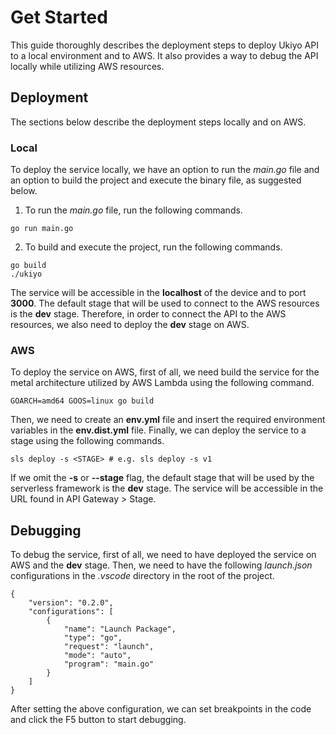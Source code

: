 # Get Started

This guide thoroughly describes the deployment steps to deploy Ukiyo API to a local environment and to AWS. It also provides a way to debug the API locally while utilizing AWS resources.

## Deployment

The sections below describe the deployment steps locally and on AWS.

### Local

To deploy the service locally, we have an option to run the *main.go* file and an option to build the project and execute the binary file, as suggested below.

1. To run the *main.go* file, run the following commands.

```
go run main.go
```

2. To build and execute the project, run the following commands.

```
go build
./ukiyo
```

The service will be accessible in the **localhost** of the device and to port **3000**. The default stage that will be used to connect to the AWS resources is the **dev** stage. Therefore, in order to connect the API to the AWS resources, we also need to deploy the **dev** stage on AWS.

### AWS

To deploy the service on AWS, first of all, we need build the service for the metal architecture utilized by AWS Lambda using the following command.

```
GOARCH=amd64 GOOS=linux go build
```

Then, we need to create an **env.yml** file and insert the required environment variables in the **env.dist.yml** file. Finally, we can deploy the service to a stage using the following commands.

```
sls deploy -s <STAGE> # e.g. sls deploy -s v1
```

If we omit the **-s** or **--stage** flag, the default stage that will be used by the serverless framework is the **dev** stage. The service will be accessible in the URL found in API Gateway > Stage.

## Debugging

To debug the service, first of all, we need to have deployed the service on AWS and the **dev** stage. Then, we need to have the following *launch.json* configurations in the *.vscode* directory in the root of the project.

```
{
    "version": "0.2.0",
    "configurations": [
        {
            "name": "Launch Package",
            "type": "go",
            "request": "launch",
            "mode": "auto",
            "program": "main.go"
        }
    ]
}
```

After setting the above configuration, we can set breakpoints in the code and click the F5 button to start debugging.
